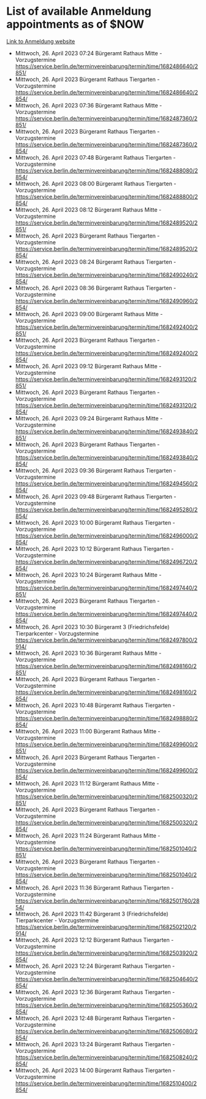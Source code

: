# List of available Anmeldung appointments as of $NOW
[Link to Anmeldung website](https://service.berlin.de/terminvereinbarung/termin/tag.php?termin=1&anliegen[]=120686&dienstleisterlist=122210,122217,327316,122219,327312,122227,327314,122231,327346,122243,327348,122254,122252,329742,122260,329745,122262,329748,122271,327278,122273,327274,122277,327276,330436,122280,327294,122282,327290,122284,327292,122291,327270,122285,327266,122286,327264,122296,327268,150230,329760,122297,327286,122294,327284,122312,329763,122314,329775,122304,327330,122311,327334,122309,327332,317869,122281,327352,122279,329772,122283,122276,327324,122274,327326,122267,329766,122246,327318,122251,327320,122257,327322,122208,327298,122226,327300&herkunft=http%3A%2F%2Fservice.berlin.de%2Fdienstleistung%2F120686%2F)
- Mittwoch, 26. April 2023 07:24 Bürgeramt Rathaus Mitte - Vorzugstermine https://service.berlin.de/terminvereinbarung/termin/time/1682486640/2851/
- Mittwoch, 26. April 2023  Bürgeramt Rathaus Tiergarten - Vorzugstermine https://service.berlin.de/terminvereinbarung/termin/time/1682486640/2854/
- Mittwoch, 26. April 2023 07:36 Bürgeramt Rathaus Mitte - Vorzugstermine https://service.berlin.de/terminvereinbarung/termin/time/1682487360/2851/
- Mittwoch, 26. April 2023  Bürgeramt Rathaus Tiergarten - Vorzugstermine https://service.berlin.de/terminvereinbarung/termin/time/1682487360/2854/
- Mittwoch, 26. April 2023 07:48 Bürgeramt Rathaus Tiergarten - Vorzugstermine https://service.berlin.de/terminvereinbarung/termin/time/1682488080/2854/
- Mittwoch, 26. April 2023 08:00 Bürgeramt Rathaus Tiergarten - Vorzugstermine https://service.berlin.de/terminvereinbarung/termin/time/1682488800/2854/
- Mittwoch, 26. April 2023 08:12 Bürgeramt Rathaus Mitte - Vorzugstermine https://service.berlin.de/terminvereinbarung/termin/time/1682489520/2851/
- Mittwoch, 26. April 2023  Bürgeramt Rathaus Tiergarten - Vorzugstermine https://service.berlin.de/terminvereinbarung/termin/time/1682489520/2854/
- Mittwoch, 26. April 2023 08:24 Bürgeramt Rathaus Tiergarten - Vorzugstermine https://service.berlin.de/terminvereinbarung/termin/time/1682490240/2854/
- Mittwoch, 26. April 2023 08:36 Bürgeramt Rathaus Tiergarten - Vorzugstermine https://service.berlin.de/terminvereinbarung/termin/time/1682490960/2854/
- Mittwoch, 26. April 2023 09:00 Bürgeramt Rathaus Mitte - Vorzugstermine https://service.berlin.de/terminvereinbarung/termin/time/1682492400/2851/
- Mittwoch, 26. April 2023  Bürgeramt Rathaus Tiergarten - Vorzugstermine https://service.berlin.de/terminvereinbarung/termin/time/1682492400/2854/
- Mittwoch, 26. April 2023 09:12 Bürgeramt Rathaus Mitte - Vorzugstermine https://service.berlin.de/terminvereinbarung/termin/time/1682493120/2851/
- Mittwoch, 26. April 2023  Bürgeramt Rathaus Tiergarten - Vorzugstermine https://service.berlin.de/terminvereinbarung/termin/time/1682493120/2854/
- Mittwoch, 26. April 2023 09:24 Bürgeramt Rathaus Mitte - Vorzugstermine https://service.berlin.de/terminvereinbarung/termin/time/1682493840/2851/
- Mittwoch, 26. April 2023  Bürgeramt Rathaus Tiergarten - Vorzugstermine https://service.berlin.de/terminvereinbarung/termin/time/1682493840/2854/
- Mittwoch, 26. April 2023 09:36 Bürgeramt Rathaus Tiergarten - Vorzugstermine https://service.berlin.de/terminvereinbarung/termin/time/1682494560/2854/
- Mittwoch, 26. April 2023 09:48 Bürgeramt Rathaus Tiergarten - Vorzugstermine https://service.berlin.de/terminvereinbarung/termin/time/1682495280/2854/
- Mittwoch, 26. April 2023 10:00 Bürgeramt Rathaus Tiergarten - Vorzugstermine https://service.berlin.de/terminvereinbarung/termin/time/1682496000/2854/
- Mittwoch, 26. April 2023 10:12 Bürgeramt Rathaus Tiergarten - Vorzugstermine https://service.berlin.de/terminvereinbarung/termin/time/1682496720/2854/
- Mittwoch, 26. April 2023 10:24 Bürgeramt Rathaus Mitte - Vorzugstermine https://service.berlin.de/terminvereinbarung/termin/time/1682497440/2851/
- Mittwoch, 26. April 2023  Bürgeramt Rathaus Tiergarten - Vorzugstermine https://service.berlin.de/terminvereinbarung/termin/time/1682497440/2854/
- Mittwoch, 26. April 2023 10:30 Bürgeramt 3 (Friedrichsfelde) Tierparkcenter - Vorzugstermine https://service.berlin.de/terminvereinbarung/termin/time/1682497800/2914/
- Mittwoch, 26. April 2023 10:36 Bürgeramt Rathaus Mitte - Vorzugstermine https://service.berlin.de/terminvereinbarung/termin/time/1682498160/2851/
- Mittwoch, 26. April 2023  Bürgeramt Rathaus Tiergarten - Vorzugstermine https://service.berlin.de/terminvereinbarung/termin/time/1682498160/2854/
- Mittwoch, 26. April 2023 10:48 Bürgeramt Rathaus Tiergarten - Vorzugstermine https://service.berlin.de/terminvereinbarung/termin/time/1682498880/2854/
- Mittwoch, 26. April 2023 11:00 Bürgeramt Rathaus Mitte - Vorzugstermine https://service.berlin.de/terminvereinbarung/termin/time/1682499600/2851/
- Mittwoch, 26. April 2023  Bürgeramt Rathaus Tiergarten - Vorzugstermine https://service.berlin.de/terminvereinbarung/termin/time/1682499600/2854/
- Mittwoch, 26. April 2023 11:12 Bürgeramt Rathaus Mitte - Vorzugstermine https://service.berlin.de/terminvereinbarung/termin/time/1682500320/2851/
- Mittwoch, 26. April 2023  Bürgeramt Rathaus Tiergarten - Vorzugstermine https://service.berlin.de/terminvereinbarung/termin/time/1682500320/2854/
- Mittwoch, 26. April 2023 11:24 Bürgeramt Rathaus Mitte - Vorzugstermine https://service.berlin.de/terminvereinbarung/termin/time/1682501040/2851/
- Mittwoch, 26. April 2023  Bürgeramt Rathaus Tiergarten - Vorzugstermine https://service.berlin.de/terminvereinbarung/termin/time/1682501040/2854/
- Mittwoch, 26. April 2023 11:36 Bürgeramt Rathaus Tiergarten - Vorzugstermine https://service.berlin.de/terminvereinbarung/termin/time/1682501760/2854/
- Mittwoch, 26. April 2023 11:42 Bürgeramt 3 (Friedrichsfelde) Tierparkcenter - Vorzugstermine https://service.berlin.de/terminvereinbarung/termin/time/1682502120/2914/
- Mittwoch, 26. April 2023 12:12 Bürgeramt Rathaus Tiergarten - Vorzugstermine https://service.berlin.de/terminvereinbarung/termin/time/1682503920/2854/
- Mittwoch, 26. April 2023 12:24 Bürgeramt Rathaus Tiergarten - Vorzugstermine https://service.berlin.de/terminvereinbarung/termin/time/1682504640/2854/
- Mittwoch, 26. April 2023 12:36 Bürgeramt Rathaus Tiergarten - Vorzugstermine https://service.berlin.de/terminvereinbarung/termin/time/1682505360/2854/
- Mittwoch, 26. April 2023 12:48 Bürgeramt Rathaus Tiergarten - Vorzugstermine https://service.berlin.de/terminvereinbarung/termin/time/1682506080/2854/
- Mittwoch, 26. April 2023 13:24 Bürgeramt Rathaus Tiergarten - Vorzugstermine https://service.berlin.de/terminvereinbarung/termin/time/1682508240/2854/
- Mittwoch, 26. April 2023 14:00 Bürgeramt Rathaus Tiergarten - Vorzugstermine https://service.berlin.de/terminvereinbarung/termin/time/1682510400/2854/
